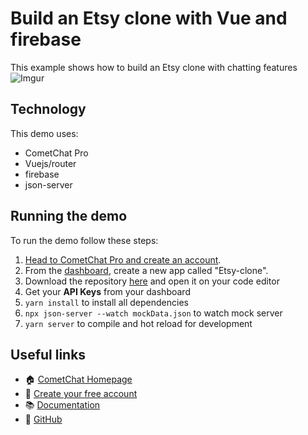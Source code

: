 # Build an Etsy clone with Vue and firebase

This example shows how to build an Etsy clone with chatting features
![Imgur](https://i.imgur.com/gCBC3iy.png)
## Technology
This demo uses:
* CometChat Pro
* Vuejs/router
* firebase
* json-server

## Running the demo
To run the demo follow these steps:
1. [Head to CometChat Pro and create an account](https://www.cometchat.com).
2. From the [dashboard](https://app.cometchat.com), create a new app called "Etsy-clone".
4. Download the repository [here](https://github.com/iamfortune/Etsy-clone) and open it on your code editor
3. Get your **API Keys** from your dashboard
4. `yarn install` to install all dependencies
5. `npx json-server --watch mockData.json` to watch mock server
6. `yarn server` to compile and hot reload for development


## Useful links

- 🏠 [CometChat Homepage](https://www.cometchat.com)
- 🚀 [Create your free account](https://app.cometchat.com/signup)
- 📚 [Documentation](https://prodocs.cometchat.com)
- 👾 [GitHub](https://www.github.com/cometchat-pro)
